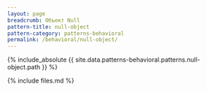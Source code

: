 ```yaml
---
layout: page
breadcrumb: Объект Null
pattern-title: null-object
pattern-category: patterns-behavioral
permalink: /behavioral/null-object/
---
```


{% include_absolute {{ site.data.patterns-behavioral.patterns.null-object.path }} %}

{% include files.md %}
